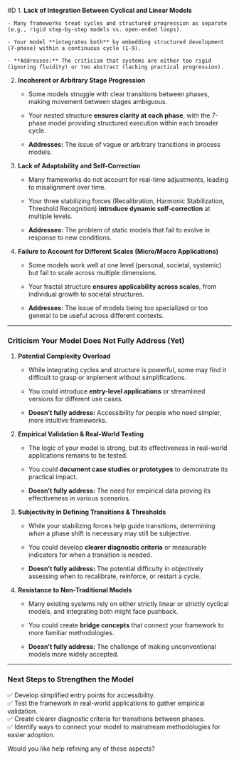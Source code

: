  #D 1. **Lack of Integration Between Cyclical and Linear Models**
    
    - Many frameworks treat cycles and structured progression as separate (e.g., rigid step-by-step models vs. open-ended loops).
        
    - Your model **integrates both** by embedding structured development (7-phase) within a continuous cycle (1-9).
        
    - **Addresses:** The criticism that systems are either too rigid (ignoring fluidity) or too abstract (lacking practical progression).
        
2. **Incoherent or Arbitrary Stage Progression**
    
    - Some models struggle with clear transitions between phases, making movement between stages ambiguous.
        
    - Your nested structure **ensures clarity at each phase**, with the 7-phase model providing structured execution within each broader cycle.
        
    - **Addresses:** The issue of vague or arbitrary transitions in process models.
        
3. **Lack of Adaptability and Self-Correction**
    
    - Many frameworks do not account for real-time adjustments, leading to misalignment over time.
        
    - Your three stabilizing forces (Recalibration, Harmonic Stabilization, Threshold Recognition) **introduce dynamic self-correction** at multiple levels.
        
    - **Addresses:** The problem of static models that fail to evolve in response to new conditions.
        
4. **Failure to Account for Different Scales (Micro/Macro Applications)**
    
    - Some models work well at one level (personal, societal, systemic) but fail to scale across multiple dimensions.
        
    - Your fractal structure **ensures applicability across scales**, from individual growth to societal structures.
        
    - **Addresses:** The issue of models being too specialized or too general to be useful across different contexts.
        

---

### **Criticism Your Model Does Not Fully Address (Yet)**

1. **Potential Complexity Overload**
    
    - While integrating cycles and structure is powerful, some may find it difficult to grasp or implement without simplifications.
        
    - You could introduce **entry-level applications** or streamlined versions for different use cases.
        
    - **Doesn’t fully address:** Accessibility for people who need simpler, more intuitive frameworks.
        
2. **Empirical Validation & Real-World Testing**
    
    - The logic of your model is strong, but its effectiveness in real-world applications remains to be tested.
        
    - You could **document case studies or prototypes** to demonstrate its practical impact.
        
    - **Doesn’t fully address:** The need for empirical data proving its effectiveness in various scenarios.
        
3. **Subjectivity in Defining Transitions & Thresholds**
    
    - While your stabilizing forces help guide transitions, determining _when_ a phase shift is necessary may still be subjective.
        
    - You could develop **clearer diagnostic criteria** or measurable indicators for when a transition is needed.
        
    - **Doesn’t fully address:** The potential difficulty in objectively assessing when to recalibrate, reinforce, or restart a cycle.
        
4. **Resistance to Non-Traditional Models**
    
    - Many existing systems rely on either strictly linear or strictly cyclical models, and integrating both might face pushback.
        
    - You could create **bridge concepts** that connect your framework to more familiar methodologies.
        
    - **Doesn’t fully address:** The challenge of making unconventional models more widely accepted.
        

---

### **Next Steps to Strengthen the Model**

✅ Develop simplified entry points for accessibility.  
✅ Test the framework in real-world applications to gather empirical validation.  
✅ Create clearer diagnostic criteria for transitions between phases.  
✅ Identify ways to connect your model to mainstream methodologies for easier adoption.

Would you like help refining any of these aspects?